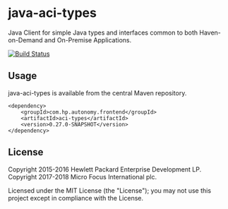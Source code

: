 # java-aci-types

Java Client for simple Java types and interfaces common to both Haven-on-Demand and On-Premise Applications.

[![Build Status](https://travis-ci.org/microfocus-idol/java-aci-types.svg?branch=master)](https://travis-ci.org/microfocus-idol/java-aci-types)

## Usage

java-aci-types is available from the central Maven repository.

    <dependency>
        <groupId>com.hp.autonomy.frontend</groupId>
        <artifactId>aci-types</artifactId>
        <version>0.27.0-SNAPSHOT</version>
    </dependency>

## License
Copyright 2015-2016 Hewlett Packard Enterprise Development LP.
Copyright 2017-2018 Micro Focus International plc.

Licensed under the MIT License (the "License"); you may not use this project except in compliance with the License.
